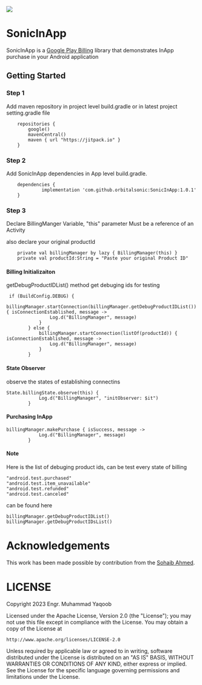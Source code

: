 [![](https://jitpack.io/v/orbitalsonic/SonicInApp.svg)](https://jitpack.io/#orbitalsonic/SonicInApp)
# SonicInApp

SonicInApp is a [Google Play Billing](https://developer.android.com/google/play/billing/integrate) library that demonstrates InApp purchase in your Android application

## Getting Started

### Step 1

Add maven repository in project level build.gradle or in latest project setting.gradle file
```
    repositories {
        google()
        mavenCentral()
        maven { url "https://jitpack.io" }
    }
```  

### Step 2

Add SonicInApp dependencies in App level build.gradle.
```
    dependencies {
             implementation 'com.github.orbitalsonic:SonicInApp:1.0.1'
    }
```  

### Step 3

Declare BillingManger Variable, "this" parameter Must be a reference of an Activity 

also declare your original productId

```
    private val billingManager by lazy { BillingManager(this) }
    private val productId:String = "Paste your original Product ID"
```  

#### Billing Initializaiton

getDebugProductIDList() method get debuging ids for testing

```
 if (BuildConfig.DEBUG) {
            billingManager.startConnection(billingManager.getDebugProductIDList()){ isConnectionEstablished, message ->
                Log.d("BillingManager", message)
            }
        } else {
            billingManager.startConnection(listOf(productId)) { isConnectionEstablished, message ->
                Log.d("BillingManager", message)
            }
        }

```
#### State Observer

observe the states of establishing connectins

```
State.billingState.observe(this) {
            Log.d("BillingManager", "initObserver: $it")
        }
```
#### Purchasing InApp

```
billingManager.makePurchase { isSuccess, message ->
            Log.d("BillingManager", message)
        }
```

#### Note
Here is the list of debuging product ids, can be test every state of billing

```
"android.test.purchased"
"android.test.item_unavailable"
"android.test.refunded"
"android.test.canceled"
```

can be found here

```
billingManager.getDebugProductIDList()
billingManager.getDebugProductIDsList()
```

# Acknowledgements

This work has been made possible by contribution from the [Sohaib Ahmed](https://github.com/epegasus).

# LICENSE

Copyright 2023 Engr. Muhammad Yaqoob

Licensed under the Apache License, Version 2.0 (the "License");
you may not use this file except in compliance with the License.
You may obtain a copy of the License at

    http://www.apache.org/licenses/LICENSE-2.0

Unless required by applicable law or agreed to in writing, software
distributed under the License is distributed on an "AS IS" BASIS,
WITHOUT WARRANTIES OR CONDITIONS OF ANY KIND, either express or implied.
See the License for the specific language governing permissions and
limitations under the License.

